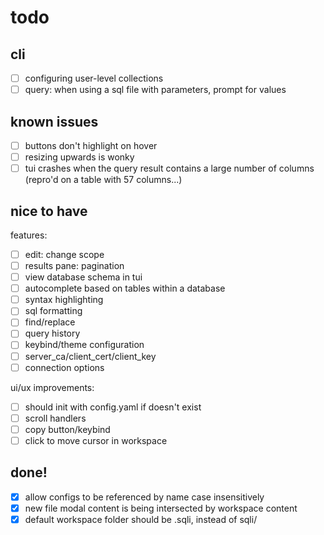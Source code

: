 # todo

## cli
- [ ] configuring user-level collections
- [ ] query: when using a sql file with parameters, prompt for values

## known issues
- [ ] buttons don't highlight on hover
- [ ] resizing upwards is wonky
- [ ] tui crashes when the query result contains a large number of columns (repro'd on a table with 57 columns...)

## nice to have

features:
- [ ] edit: change scope
- [ ] results pane: pagination
- [ ] view database schema in tui
- [ ] autocomplete based on tables within a database
- [ ] syntax highlighting
- [ ] sql formatting
- [ ] find/replace
- [ ] query history
- [ ] keybind/theme configuration
- [ ] server_ca/client_cert/client_key
- [ ] connection options

ui/ux improvements:
- [ ] should init with config.yaml if doesn't exist
- [ ] scroll handlers
- [ ] copy button/keybind
- [ ] click to move cursor in workspace

## done!

- [X] allow configs to be referenced by name case insensitively
- [X] new file modal content is being intersected by workspace content
- [X] default workspace folder should be .sqli, instead of sqli/ 
